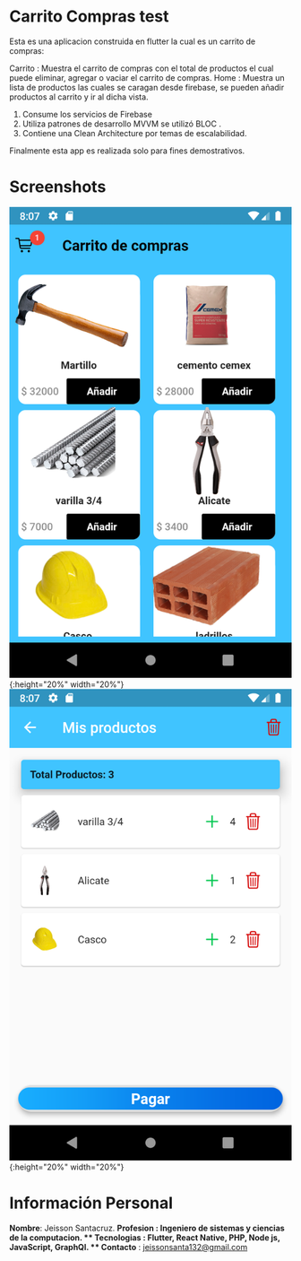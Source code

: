 # Carrito Compras test
Esta es una aplicacion construida en flutter la cual es un carrito de compras:

Carrito : Muestra el carrito de compras con el total de productos el cual puede eliminar, agregar o vaciar el carrito de compras.
Home : Muestra un  lista de productos las cuales se caragan desde firebase, se pueden añadir productos al carrito y ir al dicha vista.

1. Consume los servicios de Firebase
2. Utiliza patrones de desarrollo MVVM se utilizó BLOC .
3. Contiene una Clean Architecture por temas de escalabilidad.

Finalmente esta app es realizada solo para fines demostrativos.


# Screenshots
![title](assets/images/S1.png ){:height="20%" width="20%"}
![title](assets/images/S2.png){:height="20%" width="20%"}



# Información Personal

**Nombre**: Jeisson Santacruz.
**Profesion **: Ingeniero de sistemas y ciencias de la computacion.
** Tecnologias** : Flutter, React Native, PHP, Node js, JavaScript, GraphQl.
** Contacto** : jeissonsanta132@gmail.com
